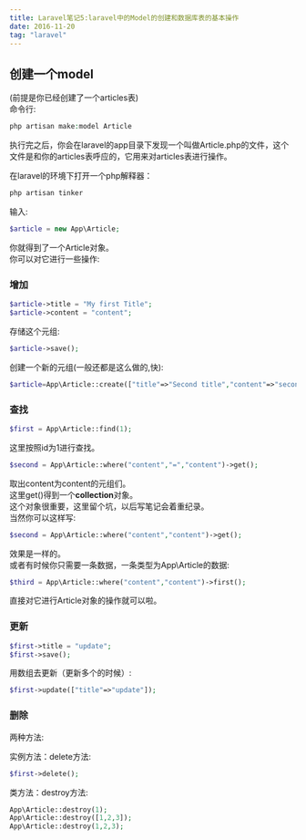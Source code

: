 ```yaml
---
title: Laravel笔记5:laravel中的Model的创建和数据库表的基本操作
date: 2016-11-20
tag: "laravel"
---
```


## 创建一个model
(前提是你已经创建了一个articles表)    
命令行:    

```php 
php artisan make:model Article
```

执行完之后，你会在laravel的app目录下发现一个叫做Article.php的文件，这个文件是和你的articles表呼应的，它用来对articles表进行操作。    
   
在laravel的环境下打开一个php解释器：    
<!-- more --> 

```php
php artisan tinker
```
   
输入:    

```php
$article = new App\Article;
```

你就得到了一个Article对象。    
你可以对它进行一些操作:    
   
### 增加
```php
$article->title = "My first Title";
$article->content = "content";
```

存储这个元组:    

```php 
$article->save();
```

创建一个新的元组(一般还都是这么做的,快):    
   
```php
$article=App\Article::create(["title"=>"Second title","content"=>"second content"]);
```


### 查找    
   
```php
$first = App\Article::find(1);
```
这里按照id为1进行查找。

```php
$second = App\Article::where("content","=","content")->get();
```

取出content为content的元组们。    
这里get()得到一个**collection**对象。    
这个对象很重要，这里留个坑，以后写笔记会着重纪录。  
当然你可以这样写:    

```php
$second = App\Article::where("content","content")->get();
```
效果是一样的。     
或者有时候你只需要一条数据，一条类型为App\Article的数据:    
   
```php
$third = App\Article::where("content","content")->first();
```
直接对它进行Article对象的操作就可以啦。

  

    
  
### 更新
   
```php
$first->title = "update";
$first->save();
```

用数组去更新（更新多个的时候）:    
   
```php
$first->update(["title"=>"update"]);
```

### 删除   
两种方法:    
   
实例方法：delete方法:    
   
```php 
$first->delete();
```
    
类方法：destroy方法:    
   
```php
App\Article::destroy(1);
App\Article::destroy([1,2,3]);
App\Article::destroy(1,2,3);
```



